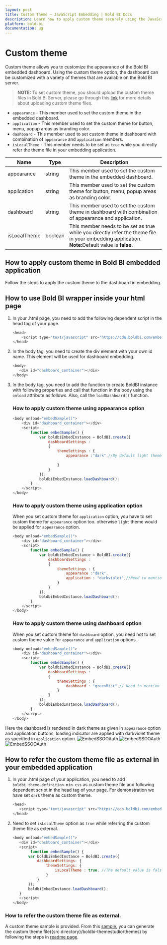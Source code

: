 ```yaml
---
layout: post
title: Custom Theme – JavaScript Embedding | Bold BI Docs
description: Learn how to apply custom theme securely using the JavaScript-based embedding of Bold BI dashboard in any of your business or Web application.
platform: bold-bi
documentation: ug
---
```


# Custom theme

Custom theme allows you to customize the appearance of the Bold BI embedded dashboard. Using the custom theme option, the dashboard can be customized with a variety of themes that are available on the Bold BI server.

> **NOTE:** To set custom theme, you should upload the custom theme files in Bold BI Server, please go through this [link](/site-administration/look-and-feel-settings-in-embedded-analytics/#custom-theme) for more details about uploading custom theme files.

* `appearance`   - This member used to set the custom theme in the embedded dashboard.
* `application`  - This member used to set the custom theme for button, menu, popup areas as branding color.
* `dashboard`    - This member used to set custom theme in dashboard with combination of `appearance` and `application` members.
* `isLocalTheme` - This member needs to be set as `true` while you directly refer the theme file in your embedding application.

<table class="params">
<thead>
<tr>
<th>Name</th>
<th>Type</th>
<th>Description</th>
</tr>
</thead>
<tbody>
<tr>
<td class="name">appearance</td>
<td class="type"><span class="param-type">string</span></td>
<td class="description">This member used to set the custom theme in the embedded dashboard.</td>
</tr>
<tr>
<td class="name">application</td>
<td class="type"><span class="param-type">string</span></td>
<td class="description">This member used to set the custom theme for button, menu, popup areas as branding color.</td>
</tr>
<tr>
<td class="name">dashboard</td>
<td class="type"><span class="param-type">string</span></td>
<td class="description">This member used to set the custom theme in dashboard with combination of appearance and application.</td>
</tr>
<tr>
<td class="name">isLocalTheme</td>
<td class="type"><span class="param-type">boolean</span></td>
<td class="description">This member needs to be set as true while you directly refer the theme file in your embedding application. <br> <b>Note:</b>Default value is <b>false</b>.</td>
</tr>
</tbody>
</table>

## How to apply custom theme in Bold BI embedded application

Follow the steps to apply the custom theme to the dashboard in embedding.

## How to use Bold BI wrapper inside your html page

1. In your .html page, you need to add the following dependent script in the head tag of your page.

    ```js
    <head>
        <script type="text/javascript" src="https://cdn.boldbi.com/embedded-sdk/v6.16.12/boldbi-embed.js"></script>
    </head>
     ```

2. In the body tag, you need to create the div element with your own id name. This element will be used for dashboard embedding.

     ```js
    <body>
        <div id="dashboard_container"></div>
    </body>
     ```

3. In the body tag, you need to add the function to create BoldBI instance with following properties and call that function in the body using the `onload` attribute as follows. Also, call the `loadDashboard()` function.

    ### How to apply custom theme using appearance option 

    ```js
    <body onload="embedSample()">
        <div id="dashboard_container"></div>
        <script>
            function embedSample() {
                var boldbiEmbedInstance = BoldBI.create({
                    dashboardSettings :
                    {
                        themeSettings : {
                            appearance :"dark",//By default light theme would be set.
                            
                        }
                    }
                });
                boldbiEmbedInstance.loadDashboard();
            }
        </script>
    </body>
    ```    

    ### How to apply custom theme using application option

    When you set custom theme for `application` option, you have to set custom theme for `appearance` option too. otherwise `light` theme would be applied for `appearance` option.

    ```js
    <body onload="embedSample()">
        <div id="dashboard_container"></div>
        <script>
            function embedSample() {
                var boldbiEmbedInstance = BoldBI.create({
                    dashboardSettings :
                    {
                        themeSettings : {
                            appearance :"dark",
                            application : "darkviolet",//Need to mention the name under which you have saved the application theme file in Bold BI server.
                        }
                    }
                });
                boldbiEmbedInstance.loadDashboard();
            }
        </script>
    </body>
    ``` 

    ### How to apply custom theme using dashboard option

    When you set custom theme for `dashboard` option, you need not to set custom theme value for `appearance` and `application` options.

    ```js
    <body onload="embedSample()">
        <div id="dashboard_container"></div>
        <script>
            function embedSample() {
                var boldbiEmbedInstance = BoldBI.create({
                    dashboardSettings :
                    {
                        themeSettings : {
                            dashboard : "greenMist",// Need to mention the name under which you have saved the dashboard theme file in Bold BI server.
                        }
                    }
                });
                boldbiEmbedInstance.loadDashboard();
            }
        </script>
    </body>
    ``` 

Here the dashboard is rendered in dark theme as given in `appearance` option and application buttons, loading indicator are applied with darkviolet theme as specified in `application` option.
![EmbedSSOOAuth](/static/assets/javascript/images/dark-violet-application.png#max-width=85%)
![EmbedSSOOAuth](/static/assets/javascript/images/dark-theme.png#max-width=85%)
![EmbedSSOOAuth](/static/assets/javascript/images/dark-violet-button.png#max-width=85%)

## How to refer the custom theme file as external in your embedded application

1. In your .html page of your application, you need to add `boldbi.theme.definition.min.css` as custom theme file and following dependent script in the head tag of your page.
 For demonstration we have set `dark` theme as custom theme.

     ```js
    <head>  
        <script type="text/javascript" src="https://cdn.boldbi.com/embedded-sdk/v6.16.12/boldbi-embed.js"></script>
    </head>
     ```     

2. Need to set `isLocalTheme` option as `true` while referring the custom theme file as external.

     ```js
    <body onload="embedSample()">
        <div id="dashboard_container"></div>
        <script>
             function embedSample() {
            var boldbiEmbedInstance = BoldBI.create({
                dashboardSettings: {
                    themeSettings: {
                        isLocalTheme : true, //The default value is false.
                    }
                }
            });
            boldbiEmbedInstance.loadDashboard();
        }
        </script>
    </body>
     ``` 

### How to refer the custom theme file as external.

A custom theme sample is provided. From this [sample](https://github.com/boldbi/boldbi-themestudio), you can generate the custom theme file({src directory}/boldbi-themestudio/themes) by following the steps in [readme page](https://github.com/boldbi/boldbi-themestudio#readme).